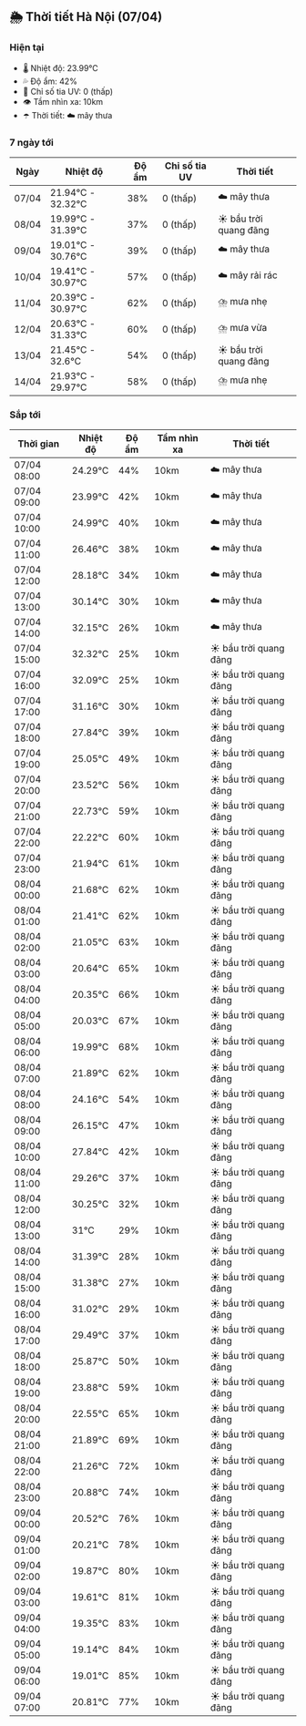 ## 🌦️ Thời tiết Hà Nội (07/04)

### Hiện tại

- 🌡️ Nhiệt độ: 23.99℃
- 💦 Độ ẩm: 42%
- 🌟 Chỉ số tia UV: 0 (thấp)
- 👁️ Tầm nhìn xa: 10km
- ☂️ Thời tiết: ☁️ mây thưa

### 7 ngày tới

| Ngày | Nhiệt độ | Độ ẩm | Chỉ số tia UV | Thời tiết |
| --- | --- | --- | --- | --- |
| 07/04 | 21.94℃ - 32.32℃ | 38% | 0 (thấp) | ☁️ mây thưa |
| 08/04 | 19.99℃ - 31.39℃ | 37% | 0 (thấp) | ☀️ bầu trời quang đãng |
| 09/04 | 19.01℃ - 30.76℃ | 39% | 0 (thấp) | ☁️ mây thưa |
| 10/04 | 19.41℃ - 30.97℃ | 57% | 0 (thấp) | ☁️ mây rải rác |
| 11/04 | 20.39℃ - 30.97℃ | 62% | 0 (thấp) | ⛈️ mưa nhẹ |
| 12/04 | 20.63℃ - 31.33℃ | 60% | 0 (thấp) | ⛈️ mưa vừa |
| 13/04 | 21.45℃ - 32.6℃ | 54% | 0 (thấp) | ☀️ bầu trời quang đãng |
| 14/04 | 21.93℃ - 29.97℃ | 58% | 0 (thấp) | ⛈️ mưa nhẹ |

### Sắp tới

| Thời gian | Nhiệt độ | Độ ẩm | Tầm nhìn xa | Thời tiết |
| --- | --- | --- | --- | --- |
| 07/04 08:00 | 24.29℃ | 44% | 10km | ☁️ mây thưa |
| 07/04 09:00 | 23.99℃ | 42% | 10km | ☁️ mây thưa |
| 07/04 10:00 | 24.99℃ | 40% | 10km | ☁️ mây thưa |
| 07/04 11:00 | 26.46℃ | 38% | 10km | ☁️ mây thưa |
| 07/04 12:00 | 28.18℃ | 34% | 10km | ☁️ mây thưa |
| 07/04 13:00 | 30.14℃ | 30% | 10km | ☁️ mây thưa |
| 07/04 14:00 | 32.15℃ | 26% | 10km | ☁️ mây thưa |
| 07/04 15:00 | 32.32℃ | 25% | 10km | ☀️ bầu trời quang đãng |
| 07/04 16:00 | 32.09℃ | 25% | 10km | ☀️ bầu trời quang đãng |
| 07/04 17:00 | 31.16℃ | 30% | 10km | ☀️ bầu trời quang đãng |
| 07/04 18:00 | 27.84℃ | 39% | 10km | ☀️ bầu trời quang đãng |
| 07/04 19:00 | 25.05℃ | 49% | 10km | ☀️ bầu trời quang đãng |
| 07/04 20:00 | 23.52℃ | 56% | 10km | ☀️ bầu trời quang đãng |
| 07/04 21:00 | 22.73℃ | 59% | 10km | ☀️ bầu trời quang đãng |
| 07/04 22:00 | 22.22℃ | 60% | 10km | ☀️ bầu trời quang đãng |
| 07/04 23:00 | 21.94℃ | 61% | 10km | ☀️ bầu trời quang đãng |
| 08/04 00:00 | 21.68℃ | 62% | 10km | ☀️ bầu trời quang đãng |
| 08/04 01:00 | 21.41℃ | 62% | 10km | ☀️ bầu trời quang đãng |
| 08/04 02:00 | 21.05℃ | 63% | 10km | ☀️ bầu trời quang đãng |
| 08/04 03:00 | 20.64℃ | 65% | 10km | ☀️ bầu trời quang đãng |
| 08/04 04:00 | 20.35℃ | 66% | 10km | ☀️ bầu trời quang đãng |
| 08/04 05:00 | 20.03℃ | 67% | 10km | ☀️ bầu trời quang đãng |
| 08/04 06:00 | 19.99℃ | 68% | 10km | ☀️ bầu trời quang đãng |
| 08/04 07:00 | 21.89℃ | 62% | 10km | ☀️ bầu trời quang đãng |
| 08/04 08:00 | 24.16℃ | 54% | 10km | ☀️ bầu trời quang đãng |
| 08/04 09:00 | 26.15℃ | 47% | 10km | ☀️ bầu trời quang đãng |
| 08/04 10:00 | 27.84℃ | 42% | 10km | ☀️ bầu trời quang đãng |
| 08/04 11:00 | 29.26℃ | 37% | 10km | ☀️ bầu trời quang đãng |
| 08/04 12:00 | 30.25℃ | 32% | 10km | ☀️ bầu trời quang đãng |
| 08/04 13:00 | 31℃ | 29% | 10km | ☀️ bầu trời quang đãng |
| 08/04 14:00 | 31.39℃ | 28% | 10km | ☀️ bầu trời quang đãng |
| 08/04 15:00 | 31.38℃ | 27% | 10km | ☀️ bầu trời quang đãng |
| 08/04 16:00 | 31.02℃ | 29% | 10km | ☀️ bầu trời quang đãng |
| 08/04 17:00 | 29.49℃ | 37% | 10km | ☀️ bầu trời quang đãng |
| 08/04 18:00 | 25.87℃ | 50% | 10km | ☀️ bầu trời quang đãng |
| 08/04 19:00 | 23.88℃ | 59% | 10km | ☀️ bầu trời quang đãng |
| 08/04 20:00 | 22.55℃ | 65% | 10km | ☀️ bầu trời quang đãng |
| 08/04 21:00 | 21.89℃ | 69% | 10km | ☀️ bầu trời quang đãng |
| 08/04 22:00 | 21.26℃ | 72% | 10km | ☀️ bầu trời quang đãng |
| 08/04 23:00 | 20.88℃ | 74% | 10km | ☀️ bầu trời quang đãng |
| 09/04 00:00 | 20.52℃ | 76% | 10km | ☀️ bầu trời quang đãng |
| 09/04 01:00 | 20.21℃ | 78% | 10km | ☀️ bầu trời quang đãng |
| 09/04 02:00 | 19.87℃ | 80% | 10km | ☀️ bầu trời quang đãng |
| 09/04 03:00 | 19.61℃ | 81% | 10km | ☀️ bầu trời quang đãng |
| 09/04 04:00 | 19.35℃ | 83% | 10km | ☀️ bầu trời quang đãng |
| 09/04 05:00 | 19.14℃ | 84% | 10km | ☀️ bầu trời quang đãng |
| 09/04 06:00 | 19.01℃ | 85% | 10km | ☀️ bầu trời quang đãng |
| 09/04 07:00 | 20.81℃ | 77% | 10km | ☀️ bầu trời quang đãng |
